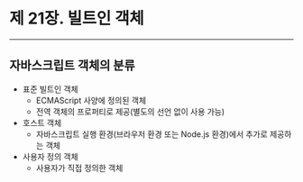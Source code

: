 # 제 21장. 빌트인 객체

---

## 자바스크립트 객체의 분류

- 표준 빌트인 객체
  - ECMAScript 사양에 정의된 객체
  - 전역 객체의 프로퍼티로 제공(별도의 선언 없이 사용 가능)
- 호스트 객체
  - 자바스크립트 실행 환경(브라우저 환경 또는 Node.js 환경)에서 추가로 제공하는 객체
- 사용자 정의 객체
  - 사용자가 직접 정의한 객체
